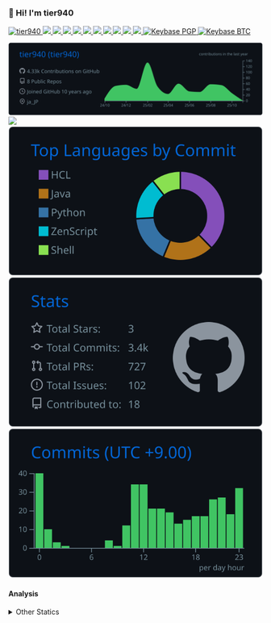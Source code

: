 ### 👋 Hi! I'm tier940

<p align="left"> 
  <a href="https://github.com/tier940/tier940/">
    <img src="https://komarev.com/ghpvc/?username=tier940" alt="tier940" />
  </a>
  <a href="http://twitter.com/tier940">
    <img height="20" src="https://img.shields.io/twitter/follow/tier940?label=Twitter&logo=twitter&style=flat" />
  </a>
  <a href="https://github.com/tier940">
    <img height="20" src="https://img.shields.io/github/followers/tier940?label=follow&logo=github&style=flat" />
  </a>
  <a href="https://www.reddit.com/user/tier940">
    <img height="20" src="https://img.shields.io/reddit/user-karma/combined/tier940?label=Reddit&logo=reddit&style=flat" />
  </a>
  <a href="https://stackoverflow.com/users/17317833/tier940">
    <img height="20" src="https://img.shields.io/stackexchange/stackoverflow/r/17317833?label=StackOverflow&logo=stack-overflow&style=flat" />
  </a>
  <a href="https://zenn.dev/tier940">
    <img height="20" src="https://zenn.badge.nikaera.com/s/tier940/likes" />
  </a>
  <a href="https://zenn.dev/tier940">
    <img height="20" src="https://zenn.badge.nikaera.com/s/tier940/followers" />
  </a>
  <a href="https://zenn.dev/tier940">
    <img height="20" src="https://zenn.badge.nikaera.com/s/tier940/articles" />
  </a>
  <a href="http://qiita.com/tier940">
    <img height="20" src="https://qiita-badge.apiapi.app/s/tier940/posts.svg" />
  </a>
  <a href="http://qiita.com/tier940">
    <img height="20" src="https://qiita-badge.apiapi.app/s/tier940/contributions.svg" />
  </a>
  <a href="https://github.com/tier940/tier940/">
    <img height="20" src="https://github.com/tier940/tier940/actions/workflows/main.yml/badge.svg" />
  </a>
  <a href="https://keybase.io/tier940">
    <img alt="Keybase PGP" src="https://img.shields.io/keybase/pgp/tier940">
  </a>
  <a href="https://keybase.io/tier940">
    <img alt="Keybase BTC" src="https://img.shields.io/keybase/btc/tier940">
  </a>
</p>

[![](https://raw.githubusercontent.com/tier940/tier940/main/profile-summary-card-output/github_dark/0-profile-details.svg)](https://github.com/vn7n24fzkq/github-profile-summary-cards)
[![](https://raw.githubusercontent.com/tier940/tier940/main/profile-summary-card-output/github_dark/1-repos-per-language.svg)](https://github.com/vn7n24fzkq/github-profile-summary-cards) [![](https://raw.githubusercontent.com/tier940/tier940/main/profile-summary-card-output/github_dark/2-most-commit-language.svg)](https://github.com/vn7n24fzkq/github-profile-summary-cards)
[![](https://raw.githubusercontent.com/tier940/tier940/main/profile-summary-card-output/github_dark/3-stats.svg)](https://github.com/vn7n24fzkq/github-profile-summary-cards) [![](https://raw.githubusercontent.com/tier940/tier940/main/profile-summary-card-output/github_dark/4-productive-time.svg)](https://github.com/vn7n24fzkq/github-profile-summary-cards)


#### Analysis
<!-- <img height="150" src="https://github.com/tier940/tier940/blob/master/images/stat.svg" alt="Alternative Text"/> -->

<details>
  <summary>Other Statics</summary>
  <!--START_SECTION:waka-->
![Code Time](http://img.shields.io/badge/Code%20Time-5%2C275%20hrs%2020%20mins-blue)

**🐱 My GitHub Data** 

> 📦 45.9 kB Used in GitHub's Storage 
 > 
> 💼 Opted to Hire
 > 
> 📜 13 Public Repositories 
 > 
> 🔑 6 Private Repositories 
 > 
**I'm an Early 🐤** 

```text
🌞 Morning                2508 commits        ████░░░░░░░░░░░░░░░░░░░░░   16.28 % 
🌆 Daytime                5625 commits        █████████░░░░░░░░░░░░░░░░   36.50 % 
🌃 Evening                5665 commits        █████████░░░░░░░░░░░░░░░░   36.76 % 
🌙 Night                  1612 commits        ███░░░░░░░░░░░░░░░░░░░░░░   10.46 % 
```
📅 **I'm Most Productive on Saturday** 

```text
Monday                   1626 commits        ███░░░░░░░░░░░░░░░░░░░░░░   10.55 % 
Tuesday                  2416 commits        ████░░░░░░░░░░░░░░░░░░░░░   15.68 % 
Wednesday                1888 commits        ███░░░░░░░░░░░░░░░░░░░░░░   12.25 % 
Thursday                 1579 commits        ███░░░░░░░░░░░░░░░░░░░░░░   10.25 % 
Friday                   2237 commits        ████░░░░░░░░░░░░░░░░░░░░░   14.52 % 
Saturday                 2905 commits        █████░░░░░░░░░░░░░░░░░░░░   18.85 % 
Sunday                   2759 commits        ████░░░░░░░░░░░░░░░░░░░░░   17.90 % 
```


📊 **This Week I Spent My Time On** 

```text
🕑︎ Time Zone: Asia/Tokyo

💬 Programming Languages: 
Other                    34 hrs 21 mins      ██████████████████░░░░░░░   70.78 % 
YAML                     8 hrs 2 mins        ████░░░░░░░░░░░░░░░░░░░░░   16.58 % 
Markdown                 3 hrs 49 mins       ██░░░░░░░░░░░░░░░░░░░░░░░   07.89 % 
Gradle                   32 mins             ░░░░░░░░░░░░░░░░░░░░░░░░░   01.13 % 
Bash                     23 mins             ░░░░░░░░░░░░░░░░░░░░░░░░░   00.82 % 

🔥 Editors: 
Chrome                   36 hrs              ███████████████████░░░░░░   74.18 % 
VS Code                  10 hrs 33 mins      █████░░░░░░░░░░░░░░░░░░░░   21.75 % 
Edge                     1 hr 21 mins        █░░░░░░░░░░░░░░░░░░░░░░░░   02.79 % 
IntelliJ IDEA            37 mins             ░░░░░░░░░░░░░░░░░░░░░░░░░   01.28 % 

💻 Operating System: 
Windows                  38 hrs 12 mins      ████████████████████░░░░░   78.71 % 
Linux                    10 hrs 20 mins      █████░░░░░░░░░░░░░░░░░░░░   21.29 % 
```

**I Mostly Code in Java** 

```text
Java                     13 repos            ████████████░░░░░░░░░░░░░   48.15 % 
ZenScript                3 repos             ███░░░░░░░░░░░░░░░░░░░░░░   11.11 % 
HCL                      2 repos             ██░░░░░░░░░░░░░░░░░░░░░░░   07.41 % 
Shell                    2 repos             ██░░░░░░░░░░░░░░░░░░░░░░░   07.41 % 
Python                   2 repos             ██░░░░░░░░░░░░░░░░░░░░░░░   07.41 % 
```



**Timeline**

![Lines of Code chart](https://raw.githubusercontent.com/tier940/tier940/main/assets/bar_graph.png)


 Last Updated on 22/02/2025 01:28:12 UTC
<!--END_SECTION:waka-->
</details>
